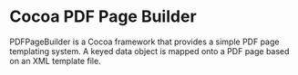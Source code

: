 Cocoa PDF Page Builder
======================

PDFPageBuilder is a Cocoa framework that provides a simple PDF page templating system. A keyed data object is mapped onto a PDF page based on an XML template file.

